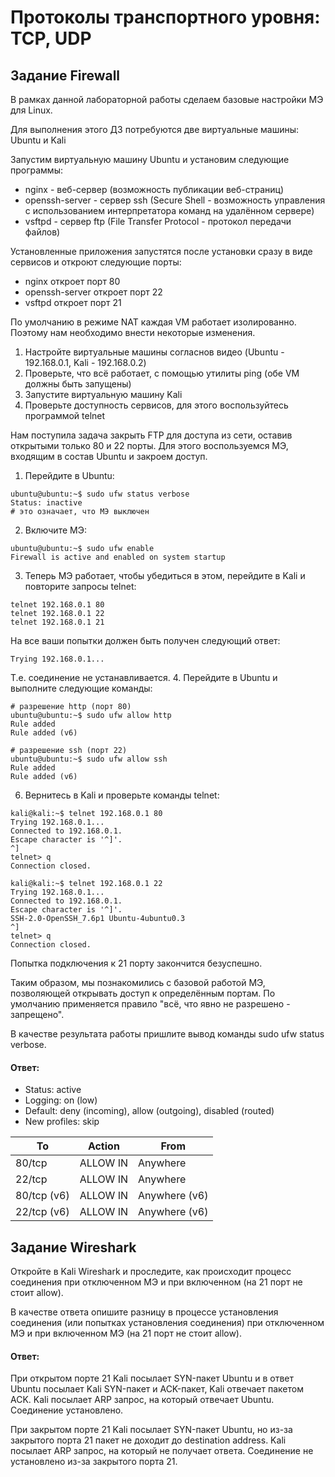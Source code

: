 # Протоколы транспортного уровня: TCP, UDP
## Задание Firewall
В рамках данной лабораторной работы сделаем базовые настройки МЭ для Linux.

Для выполнения этого ДЗ потребуются две виртуальные машины: Ubuntu и Kali

Запустим виртуальную машину Ubuntu и установим следующие программы:
- nginx - веб-сервер (возможность публикации веб-страниц)
- openssh-server - сервер ssh (Secure Shell - возможность управления с использованием интерпретатора команд на удалённом сервере)
- vsftpd - сервер ftp (File Transfer Protocol - протокол передачи файлов)

Установленные приложения запустятся после установки сразу в виде сервисов и откроют следующие порты:
- nginx откроет порт 80
- openssh-server откроет порт 22
- vsftpd откроет порт 21

По умолчанию в режиме NAT каждая VM работает изолированно. Поэтому нам необходимо внести некоторые изменения.
1. Настройте виртуальные машины согласнов видео (Ubuntu - 192.168.0.1, Kali - 192.168.0.2)
2. Проверьте, что всё работает, с помощью утилиты ping (обе VM должны быть запущены)
3. Запустите виртуальную машину Kali
4. Проверьте доступность сервисов, для этого воспользуйтесь программой telnet

Нам поступила задача закрыть FTP для доступа из сети, оставив открытыми только 80 и 22 порты. Для этого воспользуемся МЭ, входящим в состав Ubuntu и закроем доступ.
1. Перейдите в Ubuntu:
```
ubuntu@ubuntu:~$ sudo ufw status verbose
Status: inactive
# это означает, что МЭ выключен
```
2. Включите МЭ:
```
ubuntu@ubuntu:~$ sudo ufw enable
Firewall is active and enabled on system startup
```
3. Теперь МЭ работает, чтобы убедиться в этом, перейдите в Kali и повторите запросы telnet:
```
telnet 192.168.0.1 80
telnet 192.168.0.1 22
telnet 192.168.0.1 21
```
На все ваши попытки должен быть получен следующий ответ:
```
Trying 192.168.0.1...
```
Т.е. соединение не устанавливается.
4. Перейдите в Ubuntu и выполните следующие команды:
```
# разрешение http (порт 80)
ubuntu@ubuntu:~$ sudo ufw allow http
Rule added
Rule added (v6)

# разрешение ssh (порт 22)
ubuntu@ubuntu:~$ sudo ufw allow ssh
Rule added
Rule added (v6)
```
6. Вернитесь в Kali и проверьте команды telnet:
```
kali@kali:~$ telnet 192.168.0.1 80
Trying 192.168.0.1...
Connected to 192.168.0.1.
Escape character is '^]'.
^]
telnet> q
Connection closed.

kali@kali:~$ telnet 192.168.0.1 22
Trying 192.168.0.1...
Connected to 192.168.0.1.
Escape character is '^]'.
SSH-2.0-OpenSSH_7.6p1 Ubuntu-4ubuntu0.3
^]
telnet> q
Connection closed.
```
Попытка подключения к 21 порту закончится безуспешно.

Таким образом, мы познакомились с базовой работой МЭ, позволяющей открывать доступ к определённым портам. По умолчанию применяется правило "всё, что явно не разрешено - запрещено".

В качестве результата работы пришлите вывод команды sudo ufw status verbose.
#### Ответ:
- Status: active
- Logging: on (low)
- Default: deny (incoming), allow (outgoing), disabled (routed)
- New profiles: skip

| To        | Action   |       From |
|-----------|----------|-----------|
| 80/tcp  | ALLOW IN | Anywhere |
| 22/tcp   | ALLOW IN |   Anywhere |
| 80/tcp (v6)  | ALLOW IN |   Anywhere (v6) |
| 22/tcp (v6)  | ALLOW IN |   Anywhere (v6) |

## Задание Wireshark
Откройте в Kali Wireshark и проследите, как происходит процесс соединения при отключенном МЭ и при включенном (на 21 порт не стоит allow).

В качестве ответа опишите разницу в процессе установления соединения (или попытках установления соединения) при отключенном МЭ и при включенном МЭ (на 21 порт не стоит allow).
#### Ответ:
При открытом порте 21 Kali посылает SYN-пакет Ubuntu и в ответ Ubuntu посылает Kali SYN-пакет и ACK-пакет, Kali отвечает пакетом ACK. Kali посылает ARP запрос, на который отвечает Ubuntu. Соединение установлено.

При закрытом порте 21 Kali посылает SYN-пакет Ubuntu, но из-за закрытого порта 21 пакет не доходит до destination address. Kali посылает ARP запрос, на который не получает ответа. Соединение не установлено из-за закрытого порта 21.
